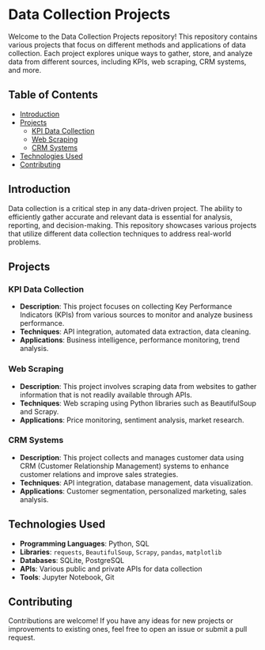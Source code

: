 # Data Collection Projects

Welcome to the Data Collection Projects repository! This repository contains various projects that focus on different methods and applications of data collection. Each project explores unique ways to gather, store, and analyze data from different sources, including KPIs, web scraping, CRM systems, and more.

## Table of Contents

- [Introduction](#introduction)
- [Projects](#projects)
  - [KPI Data Collection](#kpi-data-collection)
  - [Web Scraping](#web-scraping)
  - [CRM Systems](#crm-systems)
- [Technologies Used](#technologies-used)
- [Contributing](#contributing)

## Introduction

Data collection is a critical step in any data-driven project. The ability to efficiently gather accurate and relevant data is essential for analysis, reporting, and decision-making. This repository showcases various projects that utilize different data collection techniques to address real-world problems.

## Projects

### KPI Data Collection

- **Description**: This project focuses on collecting Key Performance Indicators (KPIs) from various sources to monitor and analyze business performance.
- **Techniques**: API integration, automated data extraction, data cleaning.
- **Applications**: Business intelligence, performance monitoring, trend analysis.

### Web Scraping

- **Description**: This project involves scraping data from websites to gather information that is not readily available through APIs.
- **Techniques**: Web scraping using Python libraries such as BeautifulSoup and Scrapy.
- **Applications**: Price monitoring, sentiment analysis, market research.

### CRM Systems

- **Description**: This project collects and manages customer data using CRM (Customer Relationship Management) systems to enhance customer relations and improve sales strategies.
- **Techniques**: API integration, database management, data visualization.
- **Applications**: Customer segmentation, personalized marketing, sales analysis.

## Technologies Used

- **Programming Languages**: Python, SQL
- **Libraries**: `requests`, `BeautifulSoup`, `Scrapy`, `pandas`, `matplotlib`
- **Databases**: SQLite, PostgreSQL
- **APIs**: Various public and private APIs for data collection
- **Tools**: Jupyter Notebook, Git

## Contributing

Contributions are welcome! If you have any ideas for new projects or improvements to existing ones, feel free to open an issue or submit a pull request.


